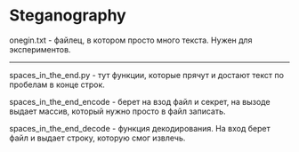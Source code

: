 # Steganography

onegin.txt - файлец, в котором просто много текста. Нужен для экспериментов.

---
spaces_in_the_end.py - тут функции, которые прячут и достают текст по пробелам в конце строк.  

spaces_in_the_end_encode - берет на взод файл и секрет, на вызоде выдает массив, который нужно просто в файл записать.


spaces_in_the_end_decode - функция декодирования. На вход берет файл и выдает строку, которую смог извлечь.